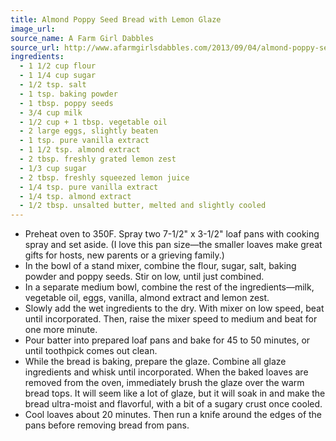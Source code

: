 ```yaml
---
title: Almond Poppy Seed Bread with Lemon Glaze
image_url:
source_name: A Farm Girl Dabbles
source_url: http://www.afarmgirlsdabbles.com/2013/09/04/almond-poppy-seed-bread-with-lemon-glaze-recipe/
ingredients:
  - 1 1/2 cup flour
  - 1 1/4 cup sugar
  - 1/2 tsp. salt
  - 1 tsp. baking powder
  - 1 tbsp. poppy seeds
  - 3/4 cup milk
  - 1/2 cup + 1 tbsp. vegetable oil
  - 2 large eggs, slightly beaten
  - 1 tsp. pure vanilla extract
  - 1 1/2 tsp. almond extract
  - 2 tbsp. freshly grated lemon zest
  - 1/3 cup sugar
  - 2 tbsp. freshly squeezed lemon juice
  - 1/4 tsp. pure vanilla extract
  - 1/4 tsp. almond extract
  - 1/2 tbsp. unsalted butter, melted and slightly cooled
---
```


* Preheat oven to 350F. Spray two 7-1/2" x 3-1/2" loaf pans with cooking spray and set aside. (I love this pan size—the smaller loaves make great gifts for hosts, new parents or a grieving family.)
* In the bowl of a stand mixer, combine the flour, sugar, salt, baking powder and poppy seeds. Stir on low, until just combined.
* In a separate medium bowl, combine the rest of the ingredients—milk, vegetable oil, eggs, vanilla, almond extract and lemon zest.
* Slowly add the wet ingredients to the dry. With mixer on low speed, beat until incorporated. Then, raise the mixer speed to medium and beat for one more minute.
* Pour batter into prepared loaf pans and bake for 45 to 50 minutes, or until toothpick comes out clean.
* While the bread is baking, prepare the glaze. Combine all glaze ingredients and whisk until incorporated. When the baked loaves are removed from the oven, immediately brush the glaze over the warm bread tops. It will seem like a lot of glaze, but it will soak in and make the bread ultra-moist and flavorful, with a bit of a sugary crust once cooled.
* Cool loaves about 20 minutes. Then run a knife around the edges of the pans before removing bread from pans.
